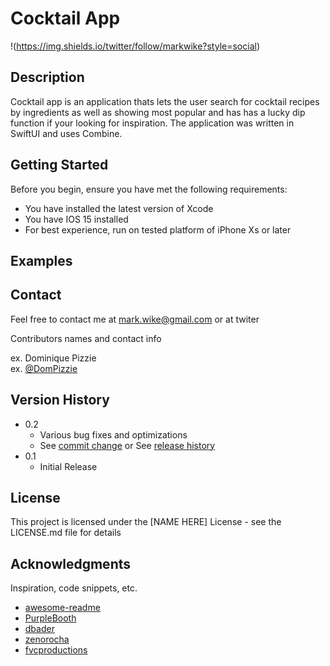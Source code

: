 # Cocktail App
!(https://img.shields.io/twitter/follow/markwike?style=social)

## Description

Cocktail app is an application thats lets the user search for cocktail recipes by ingredients as well as showing most popular and has has a lucky dip function if your looking for inspiration. 
 The application was written in SwiftUI and uses Combine.  

## Getting Started

Before you begin, ensure you have met the following requirements:
  * You have installed the latest version of Xcode
  * You have IOS 15 installed
  * For best experience, run on tested platform of iPhone Xs or later

## Examples



## Contact
Feel free to contact me at mark.wike@gmail.com or at twiter

Contributors names and contact info

ex. Dominique Pizzie  
ex. [@DomPizzie](https://twitter.com/dompizzie)

## Version History

* 0.2
    * Various bug fixes and optimizations
    * See [commit change]() or See [release history]()
* 0.1
    * Initial Release

## License

This project is licensed under the [NAME HERE] License - see the LICENSE.md file for details

## Acknowledgments

Inspiration, code snippets, etc.
* [awesome-readme](https://github.com/matiassingers/awesome-readme)
* [PurpleBooth](https://gist.github.com/PurpleBooth/109311bb0361f32d87a2)
* [dbader](https://github.com/dbader/readme-template)
* [zenorocha](https://gist.github.com/zenorocha/4526327)
* [fvcproductions](https://gist.github.com/fvcproductions/1bfc2d4aecb01a834b46)

